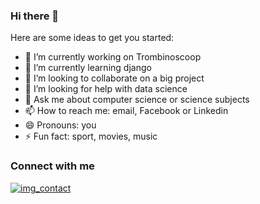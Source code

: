 ### Hi there 👋

Here are some ideas to get you started:

- 🔭 I’m currently working on Trombinoscoop
- 🌱 I’m currently learning django
- 👯 I’m looking to collaborate on a big project
- 🤔 I’m looking for help with data science
- 💬 Ask me about computer science or science subjects 
- 📫 How to reach me: email, Facebook or Linkedin
- 😄 Pronouns: you
- ⚡ Fun fact: sport, movies, music

### Connect with me

[![img_contact](./img/facebook.svg)](https://www.facebook.com/serge.ongolo#gh-dark-mode-only)
